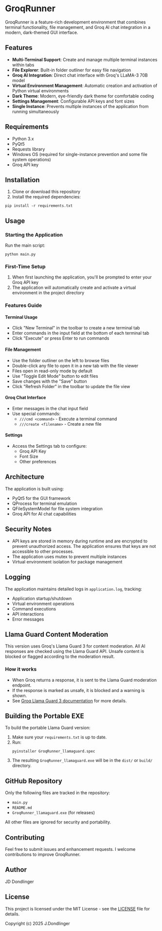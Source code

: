 # GroqRunner

GroqRunner is a feature-rich development environment that combines terminal functionality, file management, and Groq AI chat integration in a modern, dark-themed GUI interface.

## Features

- **Multi-Terminal Support**: Create and manage multiple terminal instances within tabs
- **File Explorer**: Built-in folder outliner for easy file navigation
- **Groq AI Integration**: Direct chat interface with Groq's LLaMA-3 70B model
- **Virtual Environment Management**: Automatic creation and activation of Python virtual environments
- **Dark Theme**: Modern, eye-friendly dark theme for comfortable coding
- **Settings Management**: Configurable API keys and font sizes
- **Single Instance**: Prevents multiple instances of the application from running simultaneously

## Requirements

- Python 3.x
- PyQt5
- Requests library
- Windows OS (required for single-instance prevention and some file system operations)
- Groq API key

## Installation

1. Clone or download this repository
2. Install the required dependencies:
```
pip install -r requirements.txt
```

## Usage

### Starting the Application

Run the main script:
```
python main.py
```

### First-Time Setup

1. When first launching the application, you'll be prompted to enter your Groq API key
2. The application will automatically create and activate a virtual environment in the project directory

### Features Guide

#### Terminal Usage
- Click "New Terminal" in the toolbar to create a new terminal tab
- Enter commands in the input field at the bottom of each terminal tab
- Click "Execute" or press Enter to run commands

#### File Management
- Use the folder outliner on the left to browse files
- Double-click any file to open it in a new tab with the file viewer
- Files open in read-only mode by default
- Use "Toggle Edit Mode" button to edit files
- Save changes with the "Save" button
- Click "Refresh Folder" in the toolbar to update the file view

#### Groq Chat Interface
- Enter messages in the chat input field
- Use special commands:
  - `///cmd <command>` - Execute a terminal command
  - `///create <filename>` - Create a new file

#### Settings
- Access the Settings tab to configure:
  - Groq API Key
  - Font Size
  - Other preferences

## Architecture

The application is built using:
- PyQt5 for the GUI framework
- QProcess for terminal emulation
- QFileSystemModel for file system integration
- Groq API for AI chat capabilities

## Security Notes

- API keys are stored in memory during runtime and are encrypted to prevent unauthorized access. The application ensures that keys are not accessible to other processes.
- The application uses mutex to prevent multiple instances
- Virtual environment isolation for package management

## Logging

The application maintains detailed logs in `application.log`, tracking:
- Application startup/shutdown
- Virtual environment operations
- Command executions
- API interactions
- Error messages

## Llama Guard Content Moderation

This version uses Groq's Llama Guard 3 for content moderation. All AI responses are checked using the Llama Guard API. Unsafe content is blocked or flagged according to the moderation result.

### How it works
- When Groq returns a response, it is sent to the Llama Guard moderation endpoint.
- If the response is marked as unsafe, it is blocked and a warning is shown.
- See [Groq Llama Guard 3 documentation](https://console.groq.com/docs/content-moderation) for more details.

## Building the Portable EXE

To build the portable Llama Guard version:

1. Make sure your `requirements.txt` is up to date.
2. Run:
   ```
   pyinstaller GroqRunner_llamaguard.spec
   ```
3. The resulting `GroqRunner_llamaguard.exe` will be in the `dist/` or `build/` directory.

## GitHub Repository

Only the following files are tracked in the repository:
- `main.py`
- `README.md`
- `GroqRunner_llamaguard.exe` (for releases)

All other files are ignored for security and portability.

## Contributing

Feel free to submit issues and enhancement requests. I welcome contributions to improve GroqRunner.

## Author

JD Dondlinger

## License

This project is licensed under the MIT License - see the [LICENSE](LICENSE) file for details.

Copyright (c) 2025 J.Dondlinger
